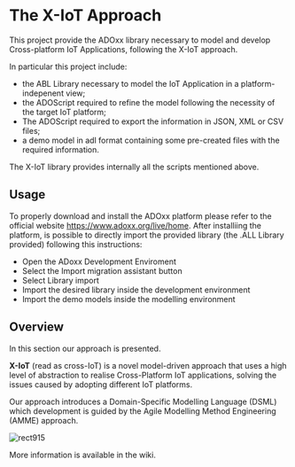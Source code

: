 # The X-IoT Approach

This project provide the ADOxx library necessary to model and develop Cross-platform IoT Applications, following the X-IoT approach.

 In particular this project include:
- the ABL Library necessary to model the IoT Application in a platform-indepenent view;
- the ADOScript required to refine the model following the necessity of the target IoT platform;
- The ADOScript required to export the information in JSON, XML or CSV files;
- a demo model in adl format containing some pre-created files with the required information.

The X-IoT library provides internally all the scripts mentioned above.

## Usage
To properly download and install the ADOxx platform please refer to the official website https://www.adoxx.org/live/home.
After installiing the platform, is possible to directly import the provided library (the .ALL Library provided) following this instructions:
- Open the ADoxx Development Enviroment
- Select the Import migration assistant button
- Select Library import
- Import the desired library inside the development environment
-  Import the demo models inside the modelling environment


## Overview

In this section our approach is presented.

**X-IoT** (read as cross-IoT) is a novel model-driven approach that uses a high level of abstraction to realise Cross-Platform IoT applications, solving the issues caused by adopting different IoT platforms.

Our approach introduces a Domain-Specific Modelling Language (DSML) which development is guided by the Agile Modelling Method Engineering (AMME) approach.

![rect915](https://user-images.githubusercontent.com/92312776/136811237-f13d3fc3-1c80-46d1-9a96-f649b48a7a34.png)

More information is available in the wiki.
